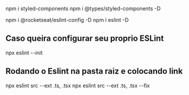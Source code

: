 npm i styled-components
npm i @types/styled-components -D

npm i @rocketseat/eslint-config -D
npm i eslint -D

## Caso queira configurar seu proprio ESLint
npx eslint --init

## Rodando o Eslint na pasta raiz e colocando link
npx eslint src --ext .ts, .tsx
npx eslint src --ext .ts, .tsx --fix